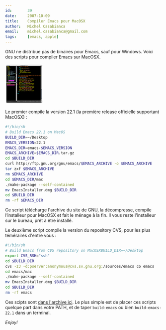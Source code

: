 ```yaml
---
id:       39
date:     2007-10-09
title:    Compiler Emacs pour MacOSX
author:   Michel Casabianca
email:    michel.casabianca@gmail.com
tags:     [emacs, apple]
---
```


GNU ne distribue pas de binaires pour Emacs, sauf pour Windows. Voici des scripts pour compiler Emacs sur MacOSX.

<!--more-->

![](emacs-ecb.thumbnail.png)

Le premier compile la version 22.1 (la première release officielle supportant MacOSX) :

```bash
#!/bin/sh
# Build Emacs 22.1 on MacOS
BUILD_DIR=~/Desktop
EMACS_VERSION=22.1
EMACS_DIR=emacs-$EMACS_VERSION
EMACS_ARCHIVE=$EMACS_DIR.tar.gz
cd $BUILD_DIR
curl http://ftp.gnu.org/gnu/emacs/$EMACS_ARCHIVE -o $EMACS_ARCHIVE
tar zxf $EMACS_ARCHIVE
rm $EMACS_ARCHIVE
cd $EMACS_DIR/mac
./make-package --self-contained
mv EmacsInstaller.dmg $BUILD_DIR
cd $BUILD_DIR
rm -rf $EMACS_DIR
```

Ce script télécharge l'archive du site de GNU, la décompresse, compile l’installeur pour MacOSX et fait le ménage à la fin. Il vous reste l'installeur sur le bureau, prêt à être installé.

Le deuxième script compile la version du repository CVS, pour les plus téméraires d'entre vous :

```bash
#!/bin/sh
# Build Emacs from CVS repository on MacOSXBUILD_DIR=~/Desktop
export CVS_RSH="ssh"
cd $BUILD_DIR
cvs -z3 -d:pserver:anonymous@cvs.sv.gnu.org:/sources/emacs co emacs
cd emacs/mac
./make-package --self-contained
mv EmacsInstaller.dmg $BUILD_DIR
cd $BUILD_DIR
rm -rf emacs
```

Ces scipts sont [dans l'archive ici](http://www.sweetohm.net/arc/build-emacs.zip). Le plus simple est de placer ces scripts quelque part dans votre PATH, et de taper `build-emacs` ou bien `build-emacs-22.1` dans un terminal. 

*Enjoy!*
